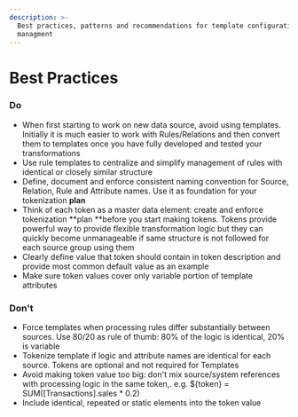 ```yaml
---
description: >-
  Best practices, patterns and recommendations for template configuration and
  managment
---
```


# Best Practices

### Do

* When first starting to work on new data source, avoid using templates. Initially it is much easier to work with Rules/Relations and then convert them to templates once you have fully developed and tested your transformations
* Use rule templates to centralize and simplify management of rules with identical or closely similar structure
* Define, document and enforce consistent naming convention for Source, Relation, Rule and Attribute names. Use it as foundation for your tokenization **plan**
* Think of each token as a master data element: create and enforce tokenization **plan **before you start making tokens. Tokens provide powerful way to provide flexible transformation logic but they can quickly become unmanageable if same structure is not followed for each source group using them
* Clearly define value that token should contain in token description and provide most common default value as an example
* Make sure token values cover only variable portion of template attributes

### Don't

* Force templates when processing rules differ substantially between sources. Use 80/20 as rule of thumb: 80% of the logic is identical, 20% is variable&#x20;
* Tokenize template if logic and attribute names are identical for each source. Tokens are optional and not required for Templates
* Avoid making token value too big: don't mix source/system references with processing logic in the same token,. e.g. ${token} = SUM(\[Transactions].sales \* 0.2)&#x20;
* Include identical, repeated or static elements into the token value
